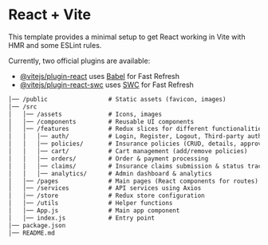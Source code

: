 # React + Vite

This template provides a minimal setup to get React working in Vite with HMR and some ESLint rules.

Currently, two official plugins are available:

- [@vitejs/plugin-react](https://github.com/vitejs/vite-plugin-react/blob/main/packages/plugin-react/README.md) uses [Babel](https://babeljs.io/) for Fast Refresh
- [@vitejs/plugin-react-swc](https://github.com/vitejs/vite-plugin-react-swc) uses [SWC](https://swc.rs/) for Fast Refresh
```md
│── /public                 # Static assets (favicon, images)
│── /src
│   │── /assets             # Icons, images
│   │── /components         # Reusable UI components
│   │── /features           # Redux slices for different functionalities
│   │   │── auth/           # Login, Register, Logout, Third-party auth
│   │   │── policies/       # Insurance policies (CRUD, details, approval)
│   │   │── cart/           # Cart management (add/remove policies)
│   │   │── orders/         # Order & payment processing
│   │   │── claims/         # Insurance claims submission & status tracking
│   │   │── analytics/      # Admin dashboard & analytics
│   │── /pages              # Main pages (React components for routes)
│   │── /services           # API services using Axios
│   │── /store              # Redux store configuration
│   │── /utils              # Helper functions
│   │── App.js              # Main app component
│   │── index.js            # Entry point
│── package.json
│── README.md
```